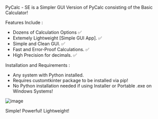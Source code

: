 PyCalc - SE is a Simpler GUI Version of PyCalc consisting of the Basic Calculator!
 
Features Include :

- Dozens of Calculation Options ✅
- Extemely Lightweight [Simple GUI App]. ✅
- Simple and Clean GUI. ✅
- Fast and Error-Proof Calculations. ✅
- High Precision for decimals. ✅

Installation and Requirements :

- Any system with Python installed.
- Requires customtkinter package to be installed via pip!
- No Python installation needed if using Installer or Portable .exe on Windows Systems!

![image](https://github.com/user-attachments/assets/ebe71452-ede6-4c1b-86d6-06dcc5438a8f)

Simple! Powerful! Lightweight!
